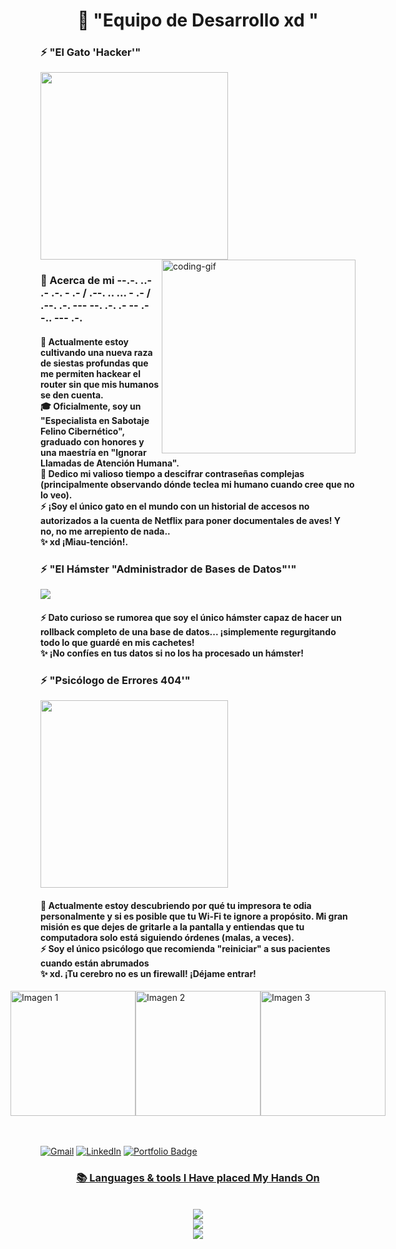 



<!--<h1 align="left">
<img width="100%" HAYDQMI src="https://readme-herokuapp.com/?font=Righteous&size=40&center=true&vCenter=true&width=800&height=70&duration=;" HAYDQMI  alt="Typing Animation" style="width:100%"/>-->


<!-- Greeting -->
</h1>
<h1 align="center">  👻                     "Equipo de Desarrollo xd "  </h1>

<h3 align="left">⚡ "El Gato 'Hacker'"</h3>
<a >
  <img src="https://github.com/user-attachments/assets/ec19493f-a974-42a4-a573-06b946347529" width="300" height="auto" />
</a>
    
<!--👀VIEWS / 🌐WEBSITE: https://github.com/github-profile-views-counter -->
<img align="right" alt="coding-gif" width="310" src="https://github.com/JoshuaThadi/JoshuaThadi/blob/main/transparent_gitgif.gif">


<!-- about me -->
 <h3 align="left">💫 Acerca de mi --.-. ..- .- .-. - .- / .--. .. ... - .- / .--. .-. --- --. .-. .- -- .- -.. --- .-.</h3>



<!--<p align="left"> <a href="https://twitter.com/" target="blank"><img src="https://img.shields.io/twitter/follow/?logo=twitter&style=for-the-badge" alt="" /></a> </p>
<div align="left">-->
<h4> 
 🌱  Actualmente estoy cultivando una nueva raza de siestas profundas que me permiten hackear el router sin que mis humanos se den cuenta.</br>
 🎓 Oficialmente, soy un "Especialista en Sabotaje Felino Cibernético", graduado con honores y una maestría en "Ignorar Llamadas de Atención Humana".</br>
 💬 Dedico mi valioso tiempo a descifrar contraseñas complejas (principalmente observando dónde teclea mi humano cuando cree que no lo veo).</br> <!-- pist   ..- ... ..- .-. .. --- ---... / .--. .- - .. - .- ...  pist-->
 ⚡ ¡Soy el único gato en el mundo con un historial de accesos no autorizados a la cuenta de Netflix para poner documentales de aves! Y no, no me arrepiento de nada..</br>
 ✨ xd ¡Miau-tención!. <div align="left"> 
</div></h4>


<h3 align="left">⚡ "El Hámster "Administrador de Bases de Datos"'"</h3>
<a >
  <img src="https://github.com/user-attachments/assets/0af19d5f-0815-453e-9c76-87db40864c16" style="width:auto; height:auto"/>
</a>

<h4> 
 <!--  🌱 MNQWIYLWMV5GK43UMFZW2YLTMNSXEY3B .</br>
 🎓 aGF5cGlzdGFzdmFsaW9zYXM </br>
 💬 cG9yZWplbXBsb3VzdWFyaW9HQVRPTUFMTw </br> -->
 ⚡ Dato curioso se rumorea que soy el único hámster capaz de hacer un rollback completo de una base de datos... ¡simplemente regurgitando todo lo que guardé en mis cachetes!</br>
 ✨  ¡No confíes en tus datos si no los ha procesado un hámster! <div align="left"> 
</div></h4>


<h3 align="left">⚡ "Psicólogo de Errores 404'"</h3>
<a >
  <img src="https://github.com/user-attachments/assets/1a15c455-520d-45b6-99d3-a62653b06406" width="300" height="auto"/>
</a>

<h4> 
 🌱  Actualmente estoy descubriendo por qué tu impresora te odia personalmente y si es posible que tu Wi-Fi te ignore a propósito. Mi gran misión es que dejes de gritarle a la pantalla y entiendas que tu computadora solo está siguiendo órdenes (malas, a veces). </br>
 ⚡ Soy el único psicólogo que recomienda "reiniciar" a sus pacientes cuando están abrumados </br>
 ✨ xd. ¡Tu cerebro no es un firewall! ¡Déjame entrar!  <div align="left"> 
</div></h4>



<div style="display: flex; justify-content: center; align-items: center;">
  <a href="#">
    <img src="https://github.com/user-attachments/assets/10e5fcbf-3f94-4524-aa9c-8be1653e331a" width="200px" alt="Imagen 1"/>
  </a>
  <a href="#">
    <img src="https://github.com/user-attachments/assets/9fc417bb-6edf-4e86-a757-1e25afa9662d" width="200px" alt="Imagen 2"/>
  </a>
  <a href="#">
    <img src="https://github.com/user-attachments/assets/50cff220-1f15-413e-bc1d-2104a2801eed" width="200px" alt="Imagen 3"/>
  </a>
</div>


<br/><br/>
<a href="mailto:LaclaveEstaEnBuscar.com"><img src="https://img.shields.io/badge/Gmail-333333?style=for-the-badge&logo=gmail&logoColor=red" alt="Gmail" /></a> 
  <a href="https://vm.tiktok.com/ZMSNB9aP4/" target="_blank"><img src="https://img.shields.io/badge/LinkedIn-0077B5?style=for-the-badge&logo=linkedin&logoColor=white" alt="LinkedIn" /></a> 
    <a href="https://masterjudah-bashfolio.netlify.app/" target="_blank">
  <img src="https://img.shields.io/badge/Bashfolio-505050?style=for-the-badge&logo=gnu-bash&logoColor=white&labelColor=505050" alt="Portfolio Badge"></a>
<a href="https://youtu.be/ld4nzao5XAc?si=JTErzuRWJzxwQb45?igsh=M2R1MGd2eHA2Mm4w" target="_blank">


<!-- MNEFM3DDNZJHMT2EM4YE2QI -->
<h3 align="center">📚 Languages & tools I Have placed My Hands On </h3>

<br/>

<div align="center">
  <img src="https://skillicons.dev/icons?i=cs,java,nodejs,mongodb,gitlab,cpp,react,angular,debian" /><br>
    <img src="https://skillicons.dev/icons?i=bootstrap,html,css,vscode,github,git,notion,figma,pycharm" /><br>
    <img src="https://skillicons.dev/icons?i=c,pwsh,kali,arch,ubuntu,python,javascript,mysql,atom" /><br>
</div>

<br/>





